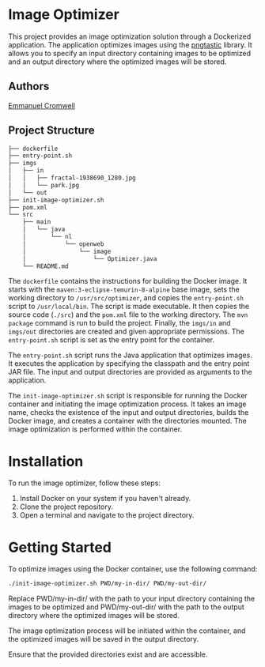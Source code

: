 # Image Optimizer

This project provides an image optimization solution through a Dockerized application. The application optimizes images using the [pngtastic](https://github.com/pngtastic/pngtastic) library. It allows you to specify an input directory containing images to be optimized and an output directory where the optimized images will be stored.

## Authors

[Emmanuel Cromwell](https://github.com/blacrommie)

## Project Structure

```bash
├── dockerfile
├── entry-point.sh
├── imgs
│   ├── in
│   │   ├── fractal-1938690_1280.jpg
│   │   └── park.jpg
│   └── out
├── init-image-optimizer.sh
├── pom.xml
└── src
    ├── main
    │   └── java
    │       └── nl
    │           └── openweb
    │               └── image
    │                   └── Optimizer.java
    └── README.md

```

The `dockerfile` contains the instructions for building the Docker image. It starts with the `maven:3-eclipse-temurin-8-alpine` base image, sets the working directory to `/usr/src/optimizer`, and copies the `entry-point.sh` script to `/usr/local/bin`. The script is made executable. It then copies the source code (`./src`) and the `pom.xml` file to the working directory. The `mvn package` command is run to build the project. Finally, the `imgs/in` and `imgs/out` directories are created and given appropriate permissions. The `entry-point.sh` script is set as the entry point for the container.

The `entry-point.sh` script runs the Java application that optimizes images. It executes the application by specifying the classpath and the entry point JAR file. The input and output directories are provided as arguments to the application.

The `init-image-optimizer.sh` script is responsible for running the Docker container and initiating the image optimization process. It takes an image name, checks the existence of the input and output directories, builds the Docker image, and creates a container with the directories mounted. The image optimization is performed within the container.

# Installation

To run the image optimizer, follow these steps:

1. Install Docker on your system if you haven't already.
2. Clone the project repository.
3. Open a terminal and navigate to the project directory.

# Getting Started

To optimize images using the Docker container, use the following command:

```bash
./init-image-optimizer.sh PWD/my-in-dir/ PWD/my-out-dir/
```

Replace PWD/my-in-dir/ with the path to your input directory containing the images to be optimized and PWD/my-out-dir/ with the path to the output directory where the optimized images will be stored.

The image optimization process will be initiated within the container, and the optimized images will be saved in the output directory.

Ensure that the provided directories exist and are accessible.
